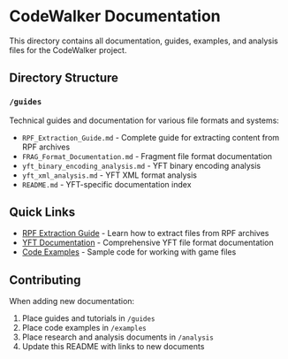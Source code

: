 # CodeWalker Documentation

This directory contains all documentation, guides, examples, and analysis files for the CodeWalker project.

## Directory Structure

### `/guides`
Technical guides and documentation for various file formats and systems:
- `RPF_Extraction_Guide.md` - Complete guide for extracting content from RPF archives
- `FRAG_Format_Documentation.md` - Fragment file format documentation
- `yft_binary_encoding_analysis.md` - YFT binary encoding analysis
- `yft_xml_analysis.md` - YFT XML format analysis
- `README.md` - YFT-specific documentation index

## Quick Links

- [RPF Extraction Guide](guides/RPF_Extraction_Guide.md) - Learn how to extract files from RPF archives
- [YFT Documentation](guides/README.md) - Comprehensive YFT file format documentation
- [Code Examples](examples/README.md) - Sample code for working with game files

## Contributing

When adding new documentation:
1. Place guides and tutorials in `/guides`
2. Place code examples in `/examples`
3. Place research and analysis documents in `/analysis`
4. Update this README with links to new documents